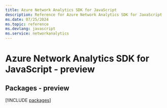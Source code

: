 ```yaml
---
title: Azure Network Analytics SDK for JavaScript
description: Reference for Azure Network Analytics SDK for JavaScript
ms.date: 07/25/2024
ms.topic: reference
ms.devlang: javascript
ms.service: networkanalytics
---
```

# Azure Network Analytics SDK for JavaScript - preview
## Packages - preview
[!INCLUDE [packages](network-analytics-index.md)]